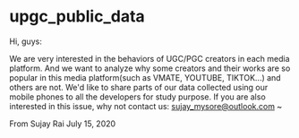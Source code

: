 # upgc_public_data
Hi, guys:

We are very interested in the behaviors of UGC/PGC creators in each media platform.
And we want to analyze why some creators and their works are so popular in this media platform(such as VMATE, YOUTUBE, TIKTOK...) and others are not.
We'd like to share parts of our data collected using our mobile phones to all the developers for study purpose.
If you are also interested in this issue, why not contact us: sujay_mysore@outlook.com ~

From Sujay Rai
July 15, 2020
